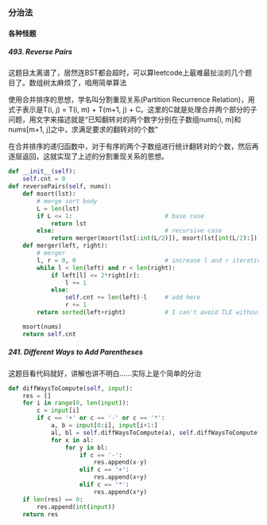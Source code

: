### 分治法

#### 各种怪题

##### 493. Reverse Pairs

这题目太离谱了，居然连BST都会超时，可以算leetcode上最难最扯淡的几个题目了。数组树太麻烦了，咱用简单算法

使用合并排序的思想，学名叫分割重现关系(Partition Recurrence Relation)，用式子表示是T(i, j) = T(i, m) + T(m+1, j) + C。这里的C就是处理合并两个部分的子问题，用文字来描述就是“已知翻转对的两个数字分别在子数组nums[i, m]和nums[m+1, j]之中，求满足要求的翻转对的个数”

在合并排序的递归函数中，对于有序的两个子数组进行统计翻转对的个数，然后再逐层返回，这就实现了上述的分割重现关系的思想。

```py
def __init__(self):
    self.cnt = 0
def reversePairs(self, nums):
    def msort(lst):
        # merge sort body
        L = len(lst)
        if L <= 1:                          # base case
            return lst
        else:                               # recursive case
            return merger(msort(lst[:int(L/2)]), msort(lst[int(L/2):]))
    def merger(left, right):
        # merger
        l, r = 0, 0                         # increase l and r iteratively
        while l < len(left) and r < len(right):
            if left[l] <= 2*right[r]:
                l += 1
            else:
                self.cnt += len(left)-l     # add here
                r += 1
        return sorted(left+right)           # I can't avoid TLE without timsort...

    msort(nums)
    return self.cnt
```

##### 241. Different Ways to Add Parentheses

这题目看代码就好，讲解也讲不明白……实际上是个简单的分治

```py
def diffWaysToCompute(self, input):
    res = []
    for i in range(0, len(input)):
        c = input[i]
        if c == '+' or c == '-' or c == '*':
            a, b = input[0:i], input[i+1:]
            al, bl = self.diffWaysToCompute(a), self.diffWaysToCompute(b)
            for x in al:
                for y in bl:
                    if c == '-':
                        res.append(x-y)
                    elif c == '+':
                        res.append(x+y)
                    elif c == '*':
                        res.append(x*y)
    if len(res) == 0:
        res.append(int(input))
    return res
```
